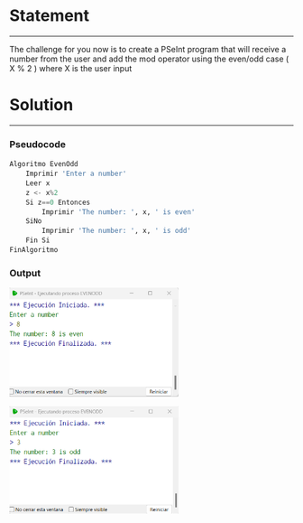 # Statement
---
The challenge for you now is to create a PSeInt program that will receive a number from the user and add the mod operator using the even/odd case ( X % 2 ) where X is the user input

# Solution
---
### Pseudocode

```python
Algoritmo EvenOdd
	Imprimir 'Enter a number'
	Leer x
	z <- x%2
	Si z==0 Entonces
		Imprimir 'The number: ', x, ' is even'
	SiNo
		Imprimir 'The number: ', x, ' is odd'
	Fin Si
FinAlgoritmo
```
### Output
<img src="./../Images/even.png" alt="drawing" style="width:300px;"/><br>

<img src="./../Images/odd.png" alt="drawing" style="width:300px;"/><br>